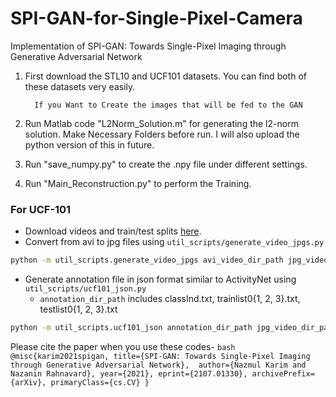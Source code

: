# SPI-GAN-for-Single-Pixel-Camera
Implementation of SPI-GAN: Towards Single-Pixel Imaging through Generative Adversarial Network

1. First download the STL10 and UCF101 datasets. You can find both of these datasets very easily. 
	
		 If you Want to Create the images that will be fed to the GAN 
		 
2. Run Matlab code "L2Norm_Solution.m" for generating the l2-norm solution. Make Necessary Folders before run. I will also upload the python version of this in future.  
		
		
3. Run "save_numpy.py" to create the .npy file under different settings. 

4. Run "Main_Reconstruction.py" to perform the Training.



### For UCF-101

* Download videos and train/test splits [here](http://crcv.ucf.edu/data/UCF101.php).
* Convert from avi to jpg files using ```util_scripts/generate_video_jpgs.py```

```bash
python -m util_scripts.generate_video_jpgs avi_video_dir_path jpg_video_dir_path ucf101
```

* Generate annotation file in json format similar to ActivityNet using ```util_scripts/ucf101_json.py```
  * ```annotation_dir_path``` includes classInd.txt, trainlist0{1, 2, 3}.txt, testlist0{1, 2, 3}.txt

```bash
python -m util_scripts.ucf101_json annotation_dir_path jpg_video_dir_path dst_json_path
```
Please cite the paper when you use these codes-
	```bash
	@misc{karim2021spigan,
	      title={SPI-GAN: Towards Single-Pixel Imaging through Generative Adversarial Network}, 
	      author={Nazmul Karim and Nazanin Rahnavard},
	      year={2021},
	      eprint={2107.01330},
	      archivePrefix={arXiv},
	      primaryClass={cs.CV}
	}
	```
